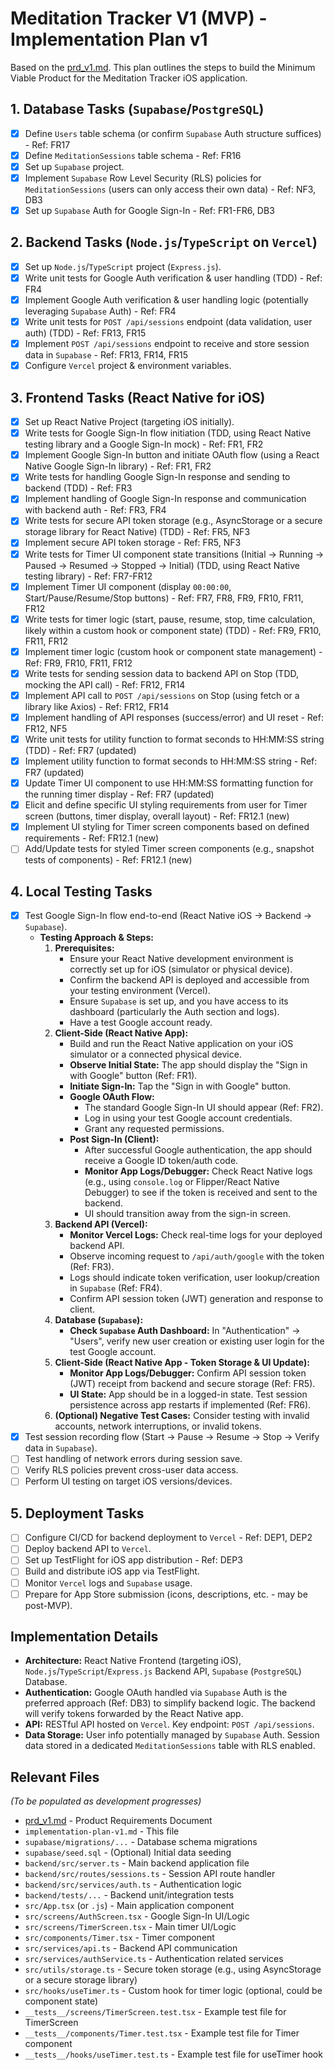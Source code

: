 # Meditation Tracker V1 (MVP) - Implementation Plan v1

Based on the [prd_v1.md](./prd_v1.md). This plan outlines the steps to build the Minimum Viable Product for the Meditation Tracker iOS application.

## 1. Database Tasks (`Supabase`/`PostgreSQL`)
*   [x] Define `Users` table schema (or confirm `Supabase` Auth structure suffices) - Ref: FR17
*   [x] Define `MeditationSessions` table schema - Ref: FR16
*   [x] Set up `Supabase` project.
*   [x] Implement `Supabase` Row Level Security (RLS) policies for `MeditationSessions` (users can only access their own data) - Ref: NF3, DB3
*   [x] Set up `Supabase` Auth for Google Sign-In - Ref: FR1-FR6, DB3

## 2. Backend Tasks (`Node.js`/`TypeScript` on `Vercel`)
*   [x] Set up `Node.js`/`TypeScript` project (`Express.js`).
*   [x] Write unit tests for Google Auth verification & user handling (TDD) - Ref: FR4
*   [x] Implement Google Auth verification & user handling logic (potentially leveraging `Supabase` Auth) - Ref: FR4
*   [x] Write unit tests for `POST /api/sessions` endpoint (data validation, user auth) (TDD) - Ref: FR13, FR15
*   [x] Implement `POST /api/sessions` endpoint to receive and store session data in `Supabase` - Ref: FR13, FR14, FR15
*   [x] Configure `Vercel` project & environment variables.

## 3. Frontend Tasks (React Native for iOS)
*   [x] Set up React Native Project (targeting iOS initially).
*   [x] Write tests for Google Sign-In flow initiation (TDD, using React Native testing library and a Google Sign-In mock) - Ref: FR1, FR2
*   [x] Implement Google Sign-In button and initiate OAuth flow (using a React Native Google Sign-In library) - Ref: FR1, FR2
*   [x] Write tests for handling Google Sign-In response and sending to backend (TDD) - Ref: FR3
*   [x] Implement handling of Google Sign-In response and communication with backend auth - Ref: FR3, FR4
*   [x] Write tests for secure API token storage (e.g., AsyncStorage or a secure storage library for React Native) (TDD) - Ref: FR5, NF3
*   [x] Implement secure API token storage - Ref: FR5, NF3
*   [x] Write tests for Timer UI component state transitions (Initial -> Running -> Paused -> Resumed -> Stopped -> Initial) (TDD, using React Native testing library) - Ref: FR7-FR12
*   [x] Implement Timer UI component (display `00:00:00`, Start/Pause/Resume/Stop buttons) - Ref: FR7, FR8, FR9, FR10, FR11, FR12
*   [x] Write tests for timer logic (start, pause, resume, stop, time calculation, likely within a custom hook or component state) (TDD) - Ref: FR9, FR10, FR11, FR12
*   [x] Implement timer logic (custom hook or component state management) - Ref: FR9, FR10, FR11, FR12
*   [x] Write tests for sending session data to backend API on Stop (TDD, mocking the API call) - Ref: FR12, FR14
*   [x] Implement API call to `POST /api/sessions` on Stop (using fetch or a library like Axios) - Ref: FR12, FR14
*   [x] Implement handling of API responses (success/error) and UI reset - Ref: FR12, NF5
*   [x] Write unit tests for utility function to format seconds to HH:MM:SS string (TDD) - Ref: FR7 (updated)
*   [x] Implement utility function to format seconds to HH:MM:SS string - Ref: FR7 (updated)
*   [x] Update Timer UI component to use HH:MM:SS formatting function for the running timer display - Ref: FR7 (updated)
*   [x] Elicit and define specific UI styling requirements from user for Timer screen (buttons, timer display, overall layout) - Ref: FR12.1 (new)
*   [x] Implement UI styling for Timer screen components based on defined requirements - Ref: FR12.1 (new)
*   [ ] Add/Update tests for styled Timer screen components (e.g., snapshot tests of components) - Ref: FR12.1 (new)

## 4. Local Testing Tasks
*   [x] Test Google Sign-In flow end-to-end (React Native iOS -> Backend -> `Supabase`).
    *   **Testing Approach & Steps:**
        1.  **Prerequisites:**
            *   Ensure your React Native development environment is correctly set up for iOS (simulator or physical device).
            *   Confirm the backend API is deployed and accessible from your testing environment (Vercel).
            *   Ensure `Supabase` is set up, and you have access to its dashboard (particularly the Auth section and logs).
            *   Have a test Google account ready.
        2.  **Client-Side (React Native App):**
            *   Build and run the React Native application on your iOS simulator or a connected physical device.
            *   **Observe Initial State:** The app should display the "Sign in with Google" button (Ref: FR1).
            *   **Initiate Sign-In:** Tap the "Sign in with Google" button.
            *   **Google OAuth Flow:**
                *   The standard Google Sign-In UI should appear (Ref: FR2).
                *   Log in using your test Google account credentials.
                *   Grant any requested permissions.
            *   **Post Sign-In (Client):**
                *   After successful Google authentication, the app should receive a Google ID token/auth code.
                *   **Monitor App Logs/Debugger:** Check React Native logs (e.g., using `console.log` or Flipper/React Native Debugger) to see if the token is received and sent to the backend.
                *   UI should transition away from the sign-in screen.
        3.  **Backend API (Vercel):**
            *   **Monitor Vercel Logs:** Check real-time logs for your deployed backend API.
            *   Observe incoming request to `/api/auth/google` with the token (Ref: FR3).
            *   Logs should indicate token verification, user lookup/creation in `Supabase` (Ref: FR4).
            *   Confirm API session token (JWT) generation and response to client.
        4.  **Database (`Supabase`):**
            *   **Check `Supabase` Auth Dashboard:** In "Authentication" -> "Users", verify new user creation or existing user login for the test Google account.
        5.  **Client-Side (React Native App - Token Storage & UI Update):**
            *   **Monitor App Logs/Debugger:** Confirm API session token (JWT) receipt from backend and secure storage (Ref: FR5).
            *   **UI State:** App should be in a logged-in state. Test session persistence across app restarts if implemented (Ref: FR6).
        6.  **(Optional) Negative Test Cases:** Consider testing with invalid accounts, network interruptions, or invalid tokens.
*   [x] Test session recording flow (Start -> Pause -> Resume -> Stop -> Verify data in `Supabase`).
*   [ ] Test handling of network errors during session save.
*   [ ] Verify RLS policies prevent cross-user data access.
*   [ ] Perform UI testing on target iOS versions/devices.

## 5. Deployment Tasks
*   [ ] Configure CI/CD for backend deployment to `Vercel` - Ref: DEP1, DEP2
*   [ ] Deploy backend API to `Vercel`.
*   [ ] Set up TestFlight for iOS app distribution - Ref: DEP3
*   [ ] Build and distribute iOS app via TestFlight.
*   [ ] Monitor `Vercel` logs and `Supabase` usage.
*   [ ] Prepare for App Store submission (icons, descriptions, etc. - may be post-MVP).

## Implementation Details

*   **Architecture:** React Native Frontend (targeting iOS), `Node.js`/`TypeScript`/`Express.js` Backend API, `Supabase` (`PostgreSQL`) Database.
*   **Authentication:** Google OAuth handled via `Supabase` Auth is the preferred approach (Ref: DB3) to simplify backend logic. The backend will verify tokens forwarded by the React Native app.
*   **API:** RESTful API hosted on `Vercel`. Key endpoint: `POST /api/sessions`.
*   **Data Storage:** User info potentially managed by `Supabase` Auth. Session data stored in a dedicated `MeditationSessions` table with RLS enabled.

## Relevant Files

*(To be populated as development progresses)*
*   [prd_v1.md](./prd_v1.md) - Product Requirements Document
*   `implementation-plan-v1.md` - This file
*   `supabase/migrations/...` - Database schema migrations
*   `supabase/seed.sql` - (Optional) Initial data seeding
*   `backend/src/server.ts` - Main backend application file
*   `backend/src/routes/sessions.ts` - Session API route handler
*   `backend/src/services/auth.ts` - Authentication logic
*   `backend/tests/...` - Backend unit/integration tests
*   `src/App.tsx` (or `.js`) - Main application component
*   `src/screens/AuthScreen.tsx` - Google Sign-In UI/Logic
*   `src/screens/TimerScreen.tsx` - Main timer UI/Logic
*   `src/components/Timer.tsx` - Timer component
*   `src/services/api.ts` - Backend API communication
*   `src/services/authService.ts` - Authentication related services
*   `src/utils/storage.ts` - Secure token storage (e.g., using AsyncStorage or a secure storage library)
*   `src/hooks/useTimer.ts` - Custom hook for timer logic (optional, could be component state)
*   `__tests__/screens/TimerScreen.test.tsx` - Example test file for TimerScreen
*   `__tests__/components/Timer.test.tsx` - Example test file for Timer component
*   `__tests__/hooks/useTimer.test.ts` - Example test file for useTimer hook